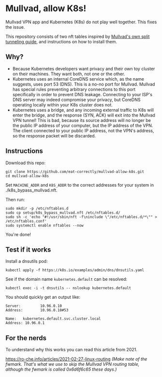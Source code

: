 # Mullvad, allow K8s!
Mullvad VPN app and Kubernetes (K8s) do not play well together. This fixes the issue.

This repository consists of two nft tables inspired by [Mullvad's own split tunneling guide](https://mullvad.net/en/help/split-tunneling-with-linux-advanced), and instructions on how to install them.

## Why?

- Because Kubernetes developers want privacy and their own toy cluster on their machines. They want both, not one or the other.
- Kubernetes uses an internal CoreDNS service which, as the name suggests, uses port 53 (DNS). This is a no-no port for Mullvad. Mullvad has special rules preventing arbitrary connections to this port specifically in order to prevent DNS leakage. Connecting to your ISP's DNS server may indeed compromise your privacy, but CoreDNS operating locally within your K8s cluster does not.
- Kubernetes uses a bridge, and any incoming external traffic to K8s will enter the bridge, and the response (SYN, ACK) will exit into the Mullvad VPN tunnel! This is bad, because its source address will no longer be the public IP address of your computer, but the IP address of the VPN. The client connected to your public IP address, not the VPN's address, so the response packet will be discarded.

## Instructions
Download this repo:
```shell
git clone https://github.com/eat-correctly/mullvad-allow-k8s.git
cd mullvad-allow-k8s
```

Set `MACHINE_ADDR` and `K8S_ADDR` to the correct addresses for your system in ./k8s_bypass_mullvad.nft.

Then run:
```shell
sudo mkdir -p /etc/nftables.d
sudo cp setup/k8s_bypass_mullvad.nft /etc/nftables.d/
sudo sh -c 'echo "#!/usr/sbin/nft -f\ninclude \"/etc/nftables.d/*\"" > /etc/nftables.conf'
sudo systemctl enable nftables --now
```

You're done!

## Test if it works
Install a dnsutils pod:
```shell
kubectl apply -f https://k8s.io/examples/admin/dns/dnsutils.yaml
```

See if the domain name `kubernetes.default` can be resolved:
```shell
kubectl exec -i -t dnsutils -- nslookup kubernetes.default
```

You should quickly get an output like:
```
Server:         10.96.0.10
Address:        10.96.0.10#53

Name:   kubernetes.default.svc.cluster.local
Address: 10.96.0.1
```

## For the nerds
To understand why this works you can read this article from 2021.

https://ro-che.info/articles/2021-02-27-linux-routing *(Make note of the fwmark. That's what we use to skip the Mullvad VPN routing table, although the fwmark is called 0x6d6f6c65 these days.)*
